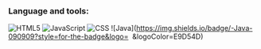 ### Language and tools:
![HTML5](https://img.shields.io/badge/-HTML-090909?style=for-the-badge&logo=HTML5&logoColor=47C5FB)
![JavaScript](https://img.shields.io/badge/-JavaScript-090909?style=for-the-badge&logo=JavaScript&logoColor=E9D54D)
![CSS](https://img.shields.io/badge/CSS-090909?style=for-the-badge&logo=css3&logoColor=E9D54D)
![Java](https://img.shields.io/badge/-Java-090909?style=for-the-badge&logo= <img scr="https://raw.githubusercontent.com/jmnote/z-icons/master/svg/java.svg"> &logoColor=E9D54D)
